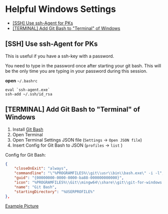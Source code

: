 <!-- omit in toc -->
# Helpful Windows Settings

- [[SSH] Use ssh-Agent for PKs](#ssh-use-ssh-agent-for-pks)
- [[TERMINAL] Add Git Bash to "Terminal" of Windows](#terminal-add-git-bash-to-terminal-of-windows)

## [SSH] Use ssh-Agent for PKs

This is useful if you have a ssh-key with a password.

You need to type in the password once after starting your git bash. This will be the only time you are typing in your password during this session.

**open** ```~/.bashrc```

```
eval `ssh-agent.exe`
ssh-add ~/.ssh/id_rsa
```

## [TERMINAL] Add Git Bash to "Terminal" of Windows

1. Install [Git Bash](https://gitforwindows.org/)
2. Open Terminal
3. Open Terminal Settings JSON file (`Settings` &#8594; `Open JSON file`)
4. Insert Config for Git Bash to JSON (`profiles` &#8594; `list` )

Config for Git Bash:
```json
{
    "closeOnExit": "always",
    "commandline": "\"%PROGRAMFILES%\\git\\usr\\bin\\bash.exe\" -i -l",
    "guid": "{00000000-0000-0000-ba88-000000000000}",
    "icon": "%PROGRAMFILES%\\Git\\mingw64\\share\\git\\git-for-windows.ico",
    "name": "Git Bash",
    "startingDirectory": "%USERPROFILE%"
},
```

[Example Picture](../images/terminal_git_bash_config_example.PNG)
